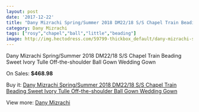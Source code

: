 ```yaml
---
layout: post
date: '2017-12-22'
title: "Dany Mizrachi Spring/Summer 2018 DM22/18 S/S Chapel Train Beading Sweet Ivory Tulle Off-the-shoulder Ball Gown Wedding Gown"
category: Dany Mizrachi
tags: ["rosy","chapel","ball","little","beading"]
image: http://img.hectodress.com/59799-thickbox_default/dany-mizrachi-spring-summer-2018-dm22-18-s-s-chapel-train-beading-sweet-ivory-tulle-off-the-shoulder-ball-gown-wedding-gown.jpg
---
```

Dany Mizrachi Spring/Summer 2018 DM22/18 S/S Chapel Train Beading Sweet Ivory Tulle Off-the-shoulder Ball Gown Wedding Gown

On Sales: **$468.98**
<a href="https://www.hectodress.com/dany-mizrachi/19000-dany-mizrachi-spring-summer-2018-dm22-18-s-s-chapel-train-beading-sweet-ivory-tulle-off-the-shoulder-ball-gown-wedding-gown.html"><amp-img layout="responsive" width="600" height="600" src="//img.hectodress.com/59799-thickbox_default/dany-mizrachi-spring-summer-2018-dm22-18-s-s-chapel-train-beading-sweet-ivory-tulle-off-the-shoulder-ball-gown-wedding-gown.jpg" alt="Dany Mizrachi Spring/Summer 2018 DM22/18 S/S Chapel Train Beading Sweet Ivory Tulle Off-the-shoulder Ball Gown Wedding Gown 0" /></a>
<a href="https://www.hectodress.com/dany-mizrachi/19000-dany-mizrachi-spring-summer-2018-dm22-18-s-s-chapel-train-beading-sweet-ivory-tulle-off-the-shoulder-ball-gown-wedding-gown.html"><amp-img layout="responsive" width="600" height="600" src="//img.hectodress.com/59803-thickbox_default/dany-mizrachi-spring-summer-2018-dm22-18-s-s-chapel-train-beading-sweet-ivory-tulle-off-the-shoulder-ball-gown-wedding-gown.jpg" alt="Dany Mizrachi Spring/Summer 2018 DM22/18 S/S Chapel Train Beading Sweet Ivory Tulle Off-the-shoulder Ball Gown Wedding Gown 1" /></a>
<a href="https://www.hectodress.com/dany-mizrachi/19000-dany-mizrachi-spring-summer-2018-dm22-18-s-s-chapel-train-beading-sweet-ivory-tulle-off-the-shoulder-ball-gown-wedding-gown.html"><amp-img layout="responsive" width="600" height="600" src="//img.hectodress.com/59802-thickbox_default/dany-mizrachi-spring-summer-2018-dm22-18-s-s-chapel-train-beading-sweet-ivory-tulle-off-the-shoulder-ball-gown-wedding-gown.jpg" alt="Dany Mizrachi Spring/Summer 2018 DM22/18 S/S Chapel Train Beading Sweet Ivory Tulle Off-the-shoulder Ball Gown Wedding Gown 2" /></a>
<a href="https://www.hectodress.com/dany-mizrachi/19000-dany-mizrachi-spring-summer-2018-dm22-18-s-s-chapel-train-beading-sweet-ivory-tulle-off-the-shoulder-ball-gown-wedding-gown.html"><amp-img layout="responsive" width="600" height="600" src="//img.hectodress.com/59801-thickbox_default/dany-mizrachi-spring-summer-2018-dm22-18-s-s-chapel-train-beading-sweet-ivory-tulle-off-the-shoulder-ball-gown-wedding-gown.jpg" alt="Dany Mizrachi Spring/Summer 2018 DM22/18 S/S Chapel Train Beading Sweet Ivory Tulle Off-the-shoulder Ball Gown Wedding Gown 3" /></a>
<a href="https://www.hectodress.com/dany-mizrachi/19000-dany-mizrachi-spring-summer-2018-dm22-18-s-s-chapel-train-beading-sweet-ivory-tulle-off-the-shoulder-ball-gown-wedding-gown.html"><amp-img layout="responsive" width="600" height="600" src="//img.hectodress.com/59800-thickbox_default/dany-mizrachi-spring-summer-2018-dm22-18-s-s-chapel-train-beading-sweet-ivory-tulle-off-the-shoulder-ball-gown-wedding-gown.jpg" alt="Dany Mizrachi Spring/Summer 2018 DM22/18 S/S Chapel Train Beading Sweet Ivory Tulle Off-the-shoulder Ball Gown Wedding Gown 4" /></a>

Buy it: [Dany Mizrachi Spring/Summer 2018 DM22/18 S/S Chapel Train Beading Sweet Ivory Tulle Off-the-shoulder Ball Gown Wedding Gown](https://www.hectodress.com/dany-mizrachi/19000-dany-mizrachi-spring-summer-2018-dm22-18-s-s-chapel-train-beading-sweet-ivory-tulle-off-the-shoulder-ball-gown-wedding-gown.html "Dany Mizrachi Spring/Summer 2018 DM22/18 S/S Chapel Train Beading Sweet Ivory Tulle Off-the-shoulder Ball Gown Wedding Gown")

View more: [Dany Mizrachi](https://www.hectodress.com/312-dany-mizrachi "Dany Mizrachi")